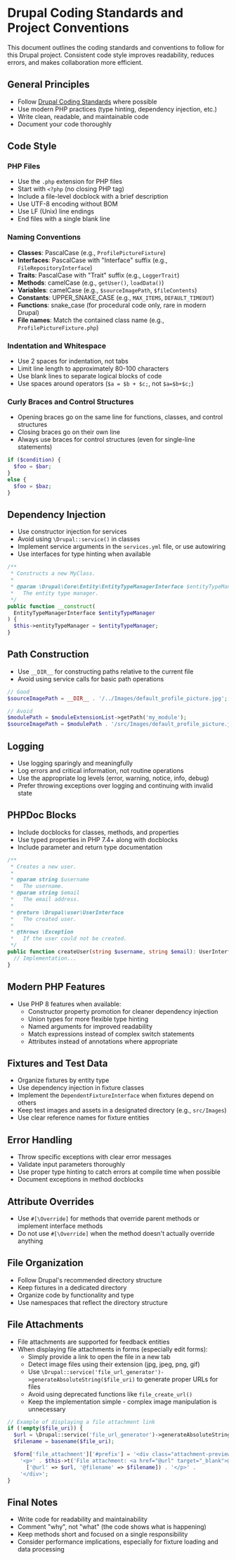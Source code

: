 # Drupal Coding Standards and Project Conventions

This document outlines the coding standards and conventions to follow for this
Drupal project. Consistent code style improves readability, reduces errors, and
makes collaboration more efficient.

## General Principles

- Follow [Drupal Coding
  Standards](https://www.drupal.org/docs/develop/standards) where possible
- Use modern PHP practices (type hinting, dependency injection, etc.)
- Write clean, readable, and maintainable code
- Document your code thoroughly

## Code Style

### PHP Files

- Use the `.php` extension for PHP files
- Start with `<?php` (no closing PHP tag)
- Include a file-level docblock with a brief description
- Use UTF-8 encoding without BOM
- Use LF (Unix) line endings
- End files with a single blank line

### Naming Conventions

- **Classes**: PascalCase (e.g., `ProfilePictureFixture`)
- **Interfaces**: PascalCase with "Interface" suffix (e.g.,
  `FileRepositoryInterface`)
- **Traits**: PascalCase with "Trait" suffix (e.g., `LoggerTrait`)
- **Methods**: camelCase (e.g., `getUser()`, `loadData()`)
- **Variables**: camelCase (e.g., `$sourceImagePath`, `$fileContents`)
- **Constants**: UPPER_SNAKE_CASE (e.g., `MAX_ITEMS`, `DEFAULT_TIMEOUT`)
- **Functions**: snake_case (for procedural code only, rare in modern Drupal)
- **File names**: Match the contained class name (e.g.,
  `ProfilePictureFixture.php`)

### Indentation and Whitespace

- Use 2 spaces for indentation, not tabs
- Limit line length to approximately 80-100 characters
- Use blank lines to separate logical blocks of code
- Use spaces around operators (`$a = $b + $c;`, not `$a=$b+$c;`)

### Curly Braces and Control Structures

- Opening braces go on the same line for functions, classes, and control
  structures
- Closing braces go on their own line
- Always use braces for control structures (even for single-line statements)

```php
if ($condition) {
  $foo = $bar;
}
else {
  $foo = $baz;
}
```

## Dependency Injection

- Use constructor injection for services
- Avoid using `\Drupal::service()` in classes
- Implement service arguments in the `services.yml` file, or use autowiring
- Use interfaces for type hinting when available

```php
/**
 * Constructs a new MyClass.
 *
 * @param \Drupal\Core\Entity\EntityTypeManagerInterface $entityTypeManager
 *   The entity type manager.
 */
public function __construct(
  EntityTypeManagerInterface $entityTypeManager
) {
  $this->entityTypeManager = $entityTypeManager;
}
```

## Path Construction

- Use `__DIR__` for constructing paths relative to the current file
- Avoid using service calls for basic path operations

```php
// Good
$sourceImagePath = __DIR__ . '/../Images/default_profile_picture.jpg';

// Avoid
$modulePath = $moduleExtensionList->getPath('my_module');
$sourceImagePath = $modulePath . '/src/Images/default_profile_picture.jpg';
```

## Logging

- Use logging sparingly and meaningfully
- Log errors and critical information, not routine operations
- Use the appropriate log levels (error, warning, notice, info, debug)
- Prefer throwing exceptions over logging and continuing with invalid state

## PHPDoc Blocks

- Include docblocks for classes, methods, and properties
- Use typed properties in PHP 7.4+ along with docblocks
- Include parameter and return type documentation

```php
/**
 * Creates a new user.
 *
 * @param string $username
 *   The username.
 * @param string $email
 *   The email address.
 *
 * @return \Drupal\user\UserInterface
 *   The created user.
 *
 * @throws \Exception
 *   If the user could not be created.
 */
public function createUser(string $username, string $email): UserInterface {
  // Implementation...
}
```

## Modern PHP Features

- Use PHP 8 features when available:
  - Constructor property promotion for cleaner dependency injection
  - Union types for more flexible type hinting
  - Named arguments for improved readability
  - Match expressions instead of complex switch statements
  - Attributes instead of annotations where appropriate

## Fixtures and Test Data

- Organize fixtures by entity type
- Use dependency injection in fixture classes
- Implement the `DependentFixtureInterface` when fixtures depend on others
- Keep test images and assets in a designated directory (e.g., `src/Images`)
- Use clear reference names for fixture entities

## Error Handling

- Throw specific exceptions with clear error messages
- Validate input parameters thoroughly
- Use proper type hinting to catch errors at compile time when possible
- Document exceptions in method docblocks

## Attribute Overrides

- Use `#[\Override]` for methods that override parent methods or implement
  interface methods
- Do not use `#[\Override]` when the method doesn't actually override anything

## File Organization

- Follow Drupal's recommended directory structure
- Keep fixtures in a dedicated directory
- Organize code by functionality and type
- Use namespaces that reflect the directory structure

## File Attachments

- File attachments are supported for feedback entities
- When displaying file attachments in forms (especially edit forms):
  - Simply provide a link to open the file in a new tab
  - Detect image files using their extension (jpg, jpeg, png, gif)
  - Use `\Drupal::service('file_url_generator')->generateAbsoluteString($file_uri)` to generate proper URLs for files
  - Avoid using deprecated functions like `file_create_url()`
  - Keep the implementation simple - complex image manipulation is unnecessary

```php
// Example of displaying a file attachment link
if (!empty($file_uri)) {
  $url = \Drupal::service('file_url_generator')->generateAbsoluteString($file_uri);
  $filename = basename($file_uri);

  $form['file_attachment']['#prefix'] = '<div class="attachment-preview">' .
    '<p>' . $this->t('File attachment: <a href="@url" target="_blank">@filename</a>',
      ['@url' => $url, '@filename' => $filename]) . '</p>' .
    '</div>';
}
```

## Final Notes

- Write code for readability and maintainability
- Comment "why", not "what" (the code shows what is happening)
- Keep methods short and focused on a single responsibility
- Consider performance implications, especially for fixture loading and data
  processing
